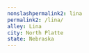 ```yaml
---
﻿nonslashpermalink2: lina
permalink2: /lina/
alley: Lina
city: North Platte
state: Nebraska
---
```

